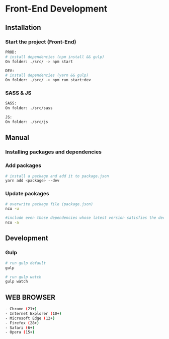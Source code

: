 # Front-End Development

## Installation
### Start the project (Front-End)

```sh
PROD:
# install dependencies (npm install && gulp)
On folder: ./src/ -> npm start
```
```sh
DEV:
# install dependencies (yarn && gulp)
On folder: ./src/ -> npm run start:dev
```
### SASS & JS
```sh
SASS:
On folder: ./src/sass
```
```sh
JS:
On folder: ./src/js
```

## Manual
### Installing packages and dependencies
### Add packages

```sh
# install a package and add it to package.json
yarn add <package> --dev
```

### Update packages

```sh
# overwrite package file (package.json)
ncu -u

#include even those dependencies whose latest version satisfies the declared semver dependency (package.json)
ncu -a
```

## Development
### Gulp

```sh
# run gulp default
gulp

# run gulp watch
gulp watch
```

## WEB BROWSER
```sh
- Chrome (21+)
- Internet Explorer (10+)
- Microsoft Edge (12+)
- Firefox (28+)
- Safari (6+)
- Opera (15+)
```
